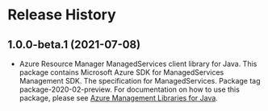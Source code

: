 # Release History

## 1.0.0-beta.1 (2021-07-08)

- Azure Resource Manager ManagedServices client library for Java. This package contains Microsoft Azure SDK for ManagedServices Management SDK. The specification for ManagedServices. Package tag package-2020-02-preview. For documentation on how to use this package, please see [Azure Management Libraries for Java](https://aka.ms/azsdk/java/mgmt).
